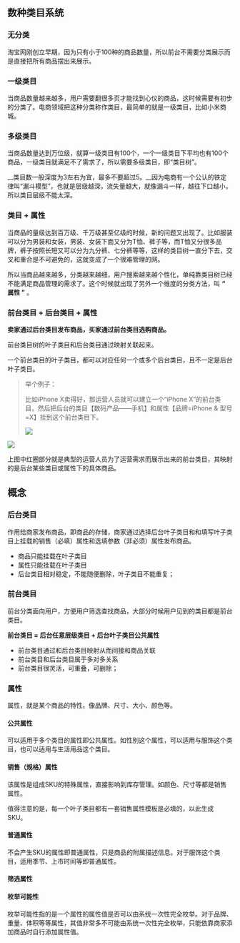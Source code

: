 ## 数种类目系统

### 无分类

淘宝网刚创立早期，因为只有小于100种的商品数量，所以前台不需要分类展示而是直接把所有商品摆出来展示。

### 一级类目

当商品数量越来越多，用户需要翻很多页才能找到心仪的商品，这时候需要有初步的分类了。电商领域把这种分类称作类目，最简单的就是一级类目，比如小米商城。

### 多级类目

当商品数量达到万位级，就算一级类目有100个，一个一级类目下平均也有100个商品，一级类目就满足不了需求了，所以需要多级类目，即“类目树”。

__类目数一般深度为3左右为宜，最多不要超过5。__因为电商有一个公认的铁定律叫“漏斗模型”，也就是层级越深，流失量越大，就像漏斗一样，越往下口越小，所以类目层级不能太深。



### 类目 + 属性

当商品的量级达到百万级、千万级甚至亿级的时候，新的问题又出现了。比如服装可以分为男装和女装，男装、女装下面又分为T恤、裤子等，而T恤又分很多品牌，裤子按照长短又可以分为九分裤、七分裤等等，这样的类目树一直分下去，交叉和重合是不可避免的，这就变成了一个很难管理的网。

所以当商品越来越多，分类越来越细，用户搜索越来越个性化，单纯靠类目树已经不能满足商品管理的需求了。这个时候就出现了另外一个维度的分类方法，叫 **“ 属性 ”** 。





### 前台类目 + 后台类目 + 属性

__卖家通过后台类目发布商品，买家通过前台类目选购商品。__

前台类目树的叶子类目和后台类目通过映射关联起来。

一个前台类目的叶子类目，都可以对应任何一个或多个后台类目，且不一定是后台叶子类目。

> 举个例子：
>
> 比如iPhone X卖得好，那运营人员就可以建立一个“iPhone X”的前台类目，然后把后台的类目【数码产品——手机】和属性【品牌=iPhone & 型号=X】挂到这个前台类目下。
>
> ![](http://image.woshipm.com/wp-files/2019/02/7ksUbrStkRPfIggNgyHQ.png)
>
> 

![](http://image.woshipm.com/wp-files/2019/02/qb2g12sqpxRHpUWs2lph.png)

上图中红圈部分就是典型的运营人员为了运营需求而展示出来的前台类目，其映射的是后台某些类目或属性下的具体商品。



## 概念

### 后台类目

作用给商家发布商品，即商品的存储，商家通过选择后台叶子类目和和填写叶子类目上挂载的销售（必填）属性和选填参数（非必须）属性发布商品。

- 商品只能挂载在叶子类目
- 属性只能挂载在叶子类目
- 后台类目相对稳定，不能随便删除，叶子类目不能重复；



### 前台类目

前台分类面向用户，方便用户筛选查找商品，大部分时候用户见到的类目都是前台类目。

__前台类目 = 后台任意层级类目 + 后台叶子类目公共属性__

- 前台类目通过和后台类目映射从而间接和商品关联
- 前台类目和后台类目属于多对多关系
- 前台类目很灵活，可重叠，可删除；



### 属性

属性，就是某个商品的特性。像品牌、尺寸、大小、颜色等。

#### 公共属性

可以适用于多个类目的属性即公共属性。如性别这个属性，可以适用与服饰这个类目，也可以适用与生活用品这个类目。

#### 销售（规格）属性

该属性是组成SKU的特殊属性，直接影响到库存管理。如颜色、尺寸等都是销售属性。

值得注意的是，每一个叶子类目都有一套销售属性模板是必填的，以此生成SKU。

#### 普通属性

不会产生SKU的属性即普通属性，只是商品的附属描述信息。对于服饰这个类目，适用季节、上市时间等即普通属性。

#### 筛选属性



#### 枚举可能性

枚举可能性指的是一个属性的属性值是否可以由系统一次性完全枚举。对于品牌、重量、体积等等属性，其值非常多不可能由系统一次性完全枚举，只能依靠商家添加商品时自行添加属性值。